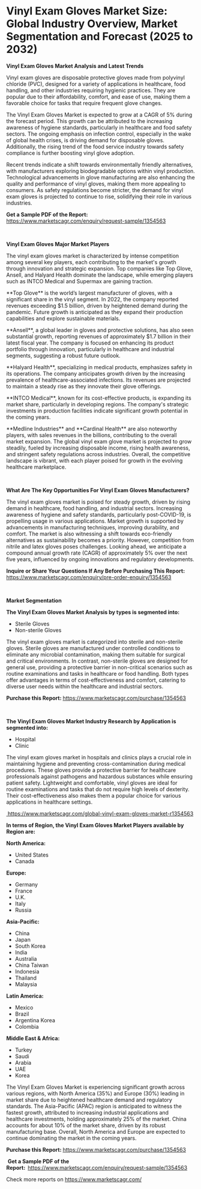 <p><h1>Vinyl Exam Gloves Market Size: Global Industry Overview, Market Segmentation and Forecast (2025 to 2032)</h1></p><p><strong>Vinyl Exam Gloves Market Analysis and Latest Trends</strong></p>
<p><p>Vinyl exam gloves are disposable protective gloves made from polyvinyl chloride (PVC), designed for a variety of applications in healthcare, food handling, and other industries requiring hygienic practices. They are popular due to their affordability, comfort, and ease of use, making them a favorable choice for tasks that require frequent glove changes.</p><p>The Vinyl Exam Gloves Market is expected to grow at a CAGR of 5% during the forecast period. This growth can be attributed to the increasing awareness of hygiene standards, particularly in healthcare and food safety sectors. The ongoing emphasis on infection control, especially in the wake of global health crises, is driving demand for disposable gloves. Additionally, the rising trend of the food service industry towards safety compliance is further boosting vinyl glove adoption.</p><p>Recent trends indicate a shift towards environmentally friendly alternatives, with manufacturers exploring biodegradable options within vinyl production. Technological advancements in glove manufacturing are also enhancing the quality and performance of vinyl gloves, making them more appealing to consumers. As safety regulations become stricter, the demand for vinyl exam gloves is projected to continue to rise, solidifying their role in various industries.</p></p>
<p><strong>Get a Sample PDF of the Report:&nbsp;</strong> <a href="https://www.marketscagr.com/enquiry/request-sample/1354563?utm_campaign=2003&utm_medium=2&utm_source=Github&utm_content=ia&utm_term=09022025&utm_id=vinyl-exam-gloves">https://www.marketscagr.com/enquiry/request-sample/1354563</a></p>
<p>&nbsp;</p>
<p><strong>Vinyl Exam Gloves Major Market Players</strong></p>
<p><p>The vinyl exam gloves market is characterized by intense competition among several key players, each contributing to the market's growth through innovation and strategic expansion. Top companies like Top Glove, Ansell, and Halyard Health dominate the landscape, while emerging players such as INTCO Medical and Supermax are gaining traction.</p><p>**Top Glove** is the world’s largest manufacturer of gloves, with a significant share in the vinyl segment. In 2022, the company reported revenues exceeding $1.5 billion, driven by heightened demand during the pandemic. Future growth is anticipated as they expand their production capabilities and explore sustainable materials.</p><p>**Ansell**, a global leader in gloves and protective solutions, has also seen substantial growth, reporting revenues of approximately $1.7 billion in their latest fiscal year. The company is focused on enhancing its product portfolio through innovation, particularly in healthcare and industrial segments, suggesting a robust future outlook.</p><p>**Halyard Health**, specializing in medical products, emphasizes safety in its operations. The company anticipates growth driven by the increasing prevalence of healthcare-associated infections. Its revenues are projected to maintain a steady rise as they innovate their glove offerings.</p><p>**INTCO Medical**, known for its cost-effective products, is expanding its market share, particularly in developing regions. The company's strategic investments in production facilities indicate significant growth potential in the coming years.</p><p>**Medline Industries** and **Cardinal Health** are also noteworthy players, with sales revenues in the billions, contributing to the overall market expansion. The global vinyl exam glove market is projected to grow steadily, fueled by increasing disposable income, rising health awareness, and stringent safety regulations across industries. Overall, the competitive landscape is vibrant, with each player poised for growth in the evolving healthcare marketplace.</p></p>
<p>&nbsp;</p>
<p><strong>What Are The Key Opportunities For Vinyl Exam Gloves Manufacturers?</strong></p>
<p><p>The vinyl exam gloves market is poised for steady growth, driven by rising demand in healthcare, food handling, and industrial sectors. Increasing awareness of hygiene and safety standards, particularly post-COVID-19, is propelling usage in various applications. Market growth is supported by advancements in manufacturing techniques, improving durability, and comfort. The market is also witnessing a shift towards eco-friendly alternatives as sustainability becomes a priority. However, competition from nitrile and latex gloves poses challenges. Looking ahead, we anticipate a compound annual growth rate (CAGR) of approximately 5% over the next five years, influenced by ongoing innovations and regulatory developments.</p></p>
<p><strong>Inquire or Share Your Questions If Any Before Purchasing This Report:</strong> <a href="https://www.marketscagr.com/enquiry/pre-order-enquiry/1354563?utm_campaign=2003&utm_medium=2&utm_source=Github&utm_content=ia&utm_term=09022025&utm_id=vinyl-exam-gloves">https://www.marketscagr.com/enquiry/pre-order-enquiry/1354563</a></p>
<p>&nbsp;</p>
<p><strong>Market Segmentation</strong></p>
<p><strong>The Vinyl Exam Gloves Market Analysis by types is segmented into:</strong></p>
<p><ul><li>Sterile Gloves</li><li>Non-sterile Gloves</li></ul></p>
<p><p>The vinyl exam gloves market is categorized into sterile and non-sterile gloves. Sterile gloves are manufactured under controlled conditions to eliminate any microbial contamination, making them suitable for surgical and critical environments. In contrast, non-sterile gloves are designed for general use, providing a protective barrier in non-critical scenarios such as routine examinations and tasks in healthcare or food handling. Both types offer advantages in terms of cost-effectiveness and comfort, catering to diverse user needs within the healthcare and industrial sectors.</p></p>
<p><strong>Purchase this Report:&nbsp;</strong><a href="https://www.marketscagr.com/purchase/1354563?utm_campaign=2003&utm_medium=2&utm_source=Github&utm_content=ia&utm_term=09022025&utm_id=vinyl-exam-gloves">https://www.marketscagr.com/purchase/1354563</a></p>
<p>&nbsp;</p>
<p><strong>The Vinyl Exam Gloves Market Industry Research by Application is segmented into:</strong></p>
<p><ul><li>Hospital</li><li>Clinic</li></ul></p>
<p><p>The vinyl exam gloves market in hospitals and clinics plays a crucial role in maintaining hygiene and preventing cross-contamination during medical procedures. These gloves provide a protective barrier for healthcare professionals against pathogens and hazardous substances while ensuring patient safety. Lightweight and comfortable, vinyl gloves are ideal for routine examinations and tasks that do not require high levels of dexterity. Their cost-effectiveness also makes them a popular choice for various applications in healthcare settings.</p></p>
<p><a href="https://www.marketscagr.com/global-vinyl-exam-gloves-market-r1354563?utm_campaign=2003&utm_medium=2&utm_source=Github&utm_content=ia&utm_term=09022025&utm_id=vinyl-exam-gloves">&nbsp;https://www.marketscagr.com/global-vinyl-exam-gloves-market-r1354563</a></p>
<p><strong>In terms of Region, the Vinyl Exam Gloves Market Players available by Region are:</strong></p>
<p>
    <p> <strong> North America: </strong>
        <ul>
            <li>United States</li>
            <li>Canada</li>
        </ul>
        </p> 
    <p> <strong> Europe: </strong>
        <ul>
            <li>Germany</li>
            <li>France</li>
            <li>U.K.</li>
            <li>Italy</li>
            <li>Russia</li>
        </ul>
        </p> 
    <p> <strong> Asia-Pacific: </strong>
        <ul>
            <li>China</li>
            <li>Japan</li>
            <li>South Korea</li>
            <li>India</li>
            <li>Australia</li>
            <li>China Taiwan</li>
            <li>Indonesia</li>
            <li>Thailand</li>
            <li>Malaysia</li>
        </ul>
        </p> 
    <p> <strong> Latin America: </strong>
        <ul>
            <li>Mexico</li>
            <li>Brazil</li>
            <li>Argentina Korea</li>
            <li>Colombia</li>
        </ul>
        </p> 
    <p> <strong> Middle East & Africa: </strong>
        <ul>
            <li>Turkey</li>
            <li>Saudi</li>
            <li>Arabia</li>
            <li>UAE</li>
            <li>Korea</li>
        </ul>
    </p>
    </p>
<p><p>The Vinyl Exam Gloves Market is experiencing significant growth across various regions, with North America (35%) and Europe (30%) leading in market share due to heightened healthcare demand and regulatory standards. The Asia-Pacific (APAC) region is anticipated to witness the fastest growth, attributed to increasing industrial applications and healthcare investments, holding approximately 25% of the market. China accounts for about 10% of the market share, driven by its robust manufacturing base. Overall, North America and Europe are expected to continue dominating the market in the coming years.</p></p>
<p><strong>Purchase this Report: </strong><a href="https://www.marketscagr.com/purchase/1354563?utm_campaign=2003&utm_medium=2&utm_source=Github&utm_content=ia&utm_term=09022025&utm_id=vinyl-exam-gloves">https://www.marketscagr.com/purchase/1354563</a></p>
<p>&nbsp;<strong>Get a Sample PDF of the Report:&nbsp;&nbsp;</strong><a href="https://www.marketscagr.com/enquiry/request-sample/1354563?utm_campaign=2003&utm_medium=2&utm_source=Github&utm_content=ia&utm_term=09022025&utm_id=vinyl-exam-gloves">https://www.marketscagr.com/enquiry/request-sample/1354563</a></p>
<p><strong></strong></p>
<p>Check more reports on <a href="https://www.marketscagr.com/?utm_campaign=2003&utm_medium=2&utm_source=Github&utm_content=ia&utm_term=09022025&utm_id=vinyl-exam-gloves">https://www.marketscagr.com/</a></p>